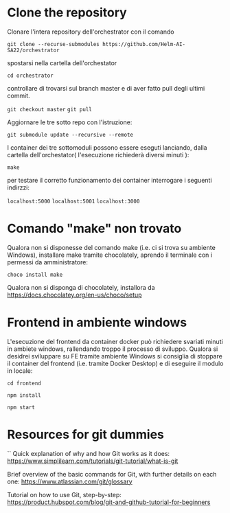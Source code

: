 # Clone the repository
Clonare l'intera repository dell'orchestrator con il comando 

`git clone --recurse-submodules https://github.com/Helm-AI-SA22/orchestrator`

spostarsi nella cartella dell'orchestator

`cd orchestrator`

controllare di trovarsi sul branch master e di aver fatto pull degli ultimi commit.

`git checkout master`
`git pull`

Aggiornare le tre sotto repo con l'istruzione: 

`git submodule update --recursive --remote`

I container dei tre sottomoduli possono essere eseguti  lanciando, dalla cartella dell'orchestator( l'esecuzione richiederà diversi minuti ): 

`make` 

per testare il corretto funzionamento dei container interrogare i seguenti indirzzi: 

`localhost:5000`
`localhost:5001`
`localhost:3000`

# Comando "make" non trovato
Qualora non si disponesse del comando make (i.e. ci si trova su ambiente Windows), 
installare make tramite chocolately, aprendo il terminale con i permessi da amministratore: 

`choco install make`

Qualora non si disponga di chocolately, installora da https://docs.chocolatey.org/en-us/choco/setup

# Frontend in ambiente windows

L'esecuzione del frontend da container docker può richiedere svariati minuti in ambiete windows, rallendando troppo il processo di sviluppo. 
Qualora si desidrei sviluppare su FE tramite ambiente Windows si consiglia di stoppare il container del frontend (i.e. tramite Docker Desktop)
e di eseguire il modulo in locale: 

`cd frontend`

`npm install` 

`npm start`


# Resources for git dummies

`` Quick explanation of why and how Git works as it does: https://www.simplilearn.com/tutorials/git-tutorial/what-is-git

Brief overview of the basic commands for Git, with further details on each one: https://www.atlassian.com/git/glossary

Tutorial on how to use Git, step-by-step: https://product.hubspot.com/blog/git-and-github-tutorial-for-beginners